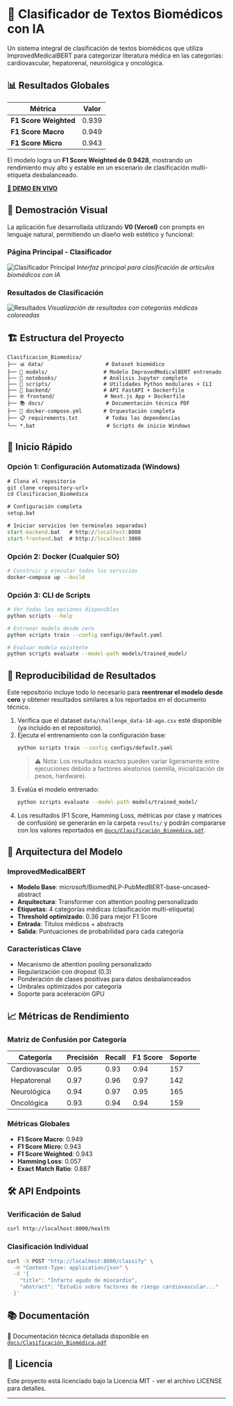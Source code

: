 # 🧠 Clasificador de Textos Biomédicos con IA

Un sistema integral de clasificación de textos biomédicos que utiliza ImprovedMedicalBERT para categorizar literatura médica en las categorías: cardiovascular, hepatorenal, neurológica y oncológica.

## 📊 Resultados Globales

| Métrica              | Valor   |
|-----------------------|---------|
| **F1 Score Weighted** | 0.939  |
| **F1 Score Macro**    | 0.949  |
| **F1 Score Micro**    | 0.943  |

El modelo logra un **F1 Score Weighted de 0.9428**, mostrando un rendimiento muy alto y estable en un escenario de clasificación multi-etiqueta desbalanceado.

**[🚀 DEMO EN VIVO](http://159.65.106.247:3000/)**

## 🎨 Demostración Visual

La aplicación fue desarrollada utilizando **V0 (Vercel)** con prompts en lenguaje natural, permitiendo un diseño web estético y funcional:

### Página Principal - Clasificador
![Clasificador Principal](./frontend/public/evidencias/v0_1.png)
*Interfaz principal para clasificación de artículos biomédicos con IA*

### Resultados de Clasificación
![Resultados](./frontend/public/evidencias/v0_2.png)
*Visualización de resultados con categorías médicas coloreadas*

## 🏗️ Estructura del Proyecto

```
Clasificacion_Biomedica/
├── 📊 data/                    # Dataset biomédico
├── 🧠 models/                  # Modelo ImprovedMedicalBERT entrenado
├── 📓 notebooks/               # Análisis Jupyter completo
├── 🔧 scripts/                 # Utilidades Python modulares + CLI
├── 🚀 backend/                 # API FastAPI + Dockerfile
├── 🌐 frontend/                # Next.js App + Dockerfile
├── 📚 docs/                    # Documentación técnica PDF
├── 🐳 docker-compose.yml       # Orquestación completa
├── 📋 requirements.txt         # Todas las dependencias
└── *.bat                       # Scripts de inicio Windows
```

## 🚀 Inicio Rápido

### Opción 1: Configuración Automatizada (Windows)
```cmd
# Clona el repositorio
git clone <repository-url>
cd Clasificacion_Biomedica

# Configuración completa
setup.bat

# Iniciar servicios (en terminales separadas)
start-backend.bat   # http://localhost:8000
start-frontend.bat  # http://localhost:3000
```

### Opción 2: Docker (Cualquier SO)
```bash
# Construir y ejecutar todos los servicios
docker-compose up --build
```

### Opción 3: CLI de Scripts
```bash
# Ver todas las opciones disponibles
python scripts --help

# Entrenar modelo desde cero
python scripts train --config configs/default.yaml

# Evaluar modelo existente
python scripts evaluate --model-path models/trained_model/
```

## 🔁 Reproducibilidad de Resultados

Este repositorio incluye todo lo necesario para **reentrenar el modelo desde cero** y obtener resultados similares a los reportados en el documento técnico.

1. Verifica que el dataset `data/challenge_data-18-ago.csv` esté disponible (ya incluido en el repositorio).
2. Ejecuta el entrenamiento con la configuración base:
   ```bash
   python scripts train --config configs/default.yaml
   ```
   > ⚠️ Nota: Los resultados exactos pueden variar ligeramente entre ejecuciones debido a factores aleatorios (semilla, inicialización de pesos, hardware).
3. Evalúa el modelo entrenado:
   ```bash
   python scripts evaluate --model-path models/trained_model/
   ```
4. Los resultados (F1 Score, Hamming Loss, métricas por clase y matrices de confusión) se generarán en la carpeta `results/` y podrán compararse con los valores reportados en [`docs/Clasificación_Biomédica.pdf`](docs/Clasificación_Biomédica.pdf).


## 🔬 Arquitectura del Modelo

### ImprovedMedicalBERT
- **Modelo Base**: microsoft/BiomedNLP-PubMedBERT-base-uncased-abstract
- **Arquitectura**: Transformer con attention pooling personalizado
- **Etiquetas**: 4 categorías médicas (clasificación multi-etiqueta)
- **Threshold optimizado**: 0.36 para mejor F1 Score
- **Entrada**: Títulos médicos + abstracts
- **Salida**: Puntuaciones de probabilidad para cada categoría

### Características Clave
- Mecanismo de attention pooling personalizado
- Regularización con dropout (0.3)
- Ponderación de clases positivas para datos desbalanceados
- Umbrales optimizados por categoría
- Soporte para aceleración GPU

## 📈 Métricas de Rendimiento

### Matriz de Confusión por Categoría

| Categoría      | Precisión | Recall | F1 Score | Soporte |
|----------------|-----------|--------|----------|---------|
| Cardiovascular | 0.95     | 0.93   | 0.94     | 157     |
| Hepatorenal    | 0.97     | 0.96   | 0.97     | 142     |
| Neurológica    | 0.94     | 0.97   | 0.95     | 165     |
| Oncológica     | 0.93     | 0.94   | 0.94     | 159     |

### Métricas Globales
- **F1 Score Macro**: 0.949
- **F1 Score Micro**: 0.943  
- **F1 Score Weighted**: 0.943
- **Hamming Loss**: 0.057
- **Exact Match Ratio**: 0.887

## 🛠️ API Endpoints

### Verificación de Salud
```bash
curl http://localhost:8000/health
```

### Clasificación Individual
```bash
curl -X POST "http://localhost:8000/classify" \
  -H "Content-Type: application/json" \
  -d '{
    "title": "Infarto agudo de miocardio",
    "abstract": "Estudio sobre factores de riesgo cardiovascular..."
  }'
```

## 📚 Documentación

📄 Documentación técnica detallada disponible en [`docs/Clasificación_Biomédica.pdf`](docs/Clasificación_Biomédica.pdf)

## 📄 Licencia

Este proyecto está licenciado bajo la Licencia MIT - ver el archivo LICENSE para detalles.

---